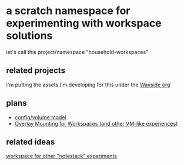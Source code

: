 # a scratch namespace for experimenting with workspace solutions

let's call this project/namespace "household-workspaces"

## related projects

I'm putting the assets I'm developing for this under the [Wayside org](7n4v0-wf0y7-119kw-68qsx-j6rgw)

## plans

- [config/volume model](adk4k-dczs4-2jakx-ky4m7-c0nra)
- [Overlay Mounting for Workspaces (and other VM-like experiences)](a7avn-djtq5-4m84g-5nnx5-34rdm)

## related ideas

[workspace for other "notestack" experiments](818qe-18zad-j98zr-yccws-vswwg)
